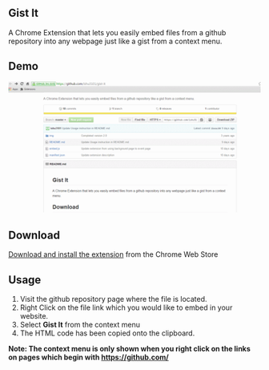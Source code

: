 ## Gist It

A Chrome Extension that lets you easily embed files from a github repository into any webpage just like a gist from a context menu.

## Demo

![alt text][Demo]

## Download

[Download and install the extension](https://chrome.google.com/webstore/detail/gist-it/gmemoangmfinnplfifcjjdfeapdfgjkg) from the Chrome Web Store

## Usage

1. Visit the github repository page where the file is located.
2. Right Click on the file link which you would like to embed in your website.
3. Select **Gist It** from the context menu
4. The HTML code has been copied onto the clipboard.

**Note: The context menu is only shown when you right click on the links on pages which begin with https://github.com/**

[Demo]: demo.gif "Demo"